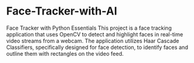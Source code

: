 # Face-Tracker-with-AI
Face Tracker with Python Essentials This project is a face tracking application that uses OpenCV to detect and highlight faces in real-time video streams from a webcam. The application utilizes Haar Cascade Classifiers, specifically designed for face detection, to identify faces and outline them with rectangles on the video feed.
